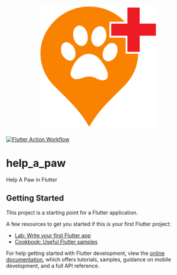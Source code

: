 <a href="https://github.com/HelpAPaw/Flutter">
  <h1 align="center">
    <picture>
      <img src="https://github.com/HelpAPaw/Flutter/blob/main/assets/images/logo.jpg">
    </picture>
  </h1>
</a>

[![Flutter Action Workflow](https://github.com/HelpAPaw/Flutter/actions/workflows/flutter.yml/badge.svg)](https://github.com/HelpAPaw/Flutter/actions/workflows/flutter.yml)

# help_a_paw

Help A Paw in Flutter

## Getting Started

This project is a starting point for a Flutter application.

A few resources to get you started if this is your first Flutter project:

- [Lab: Write your first Flutter app](https://docs.flutter.dev/get-started/codelab)
- [Cookbook: Useful Flutter samples](https://docs.flutter.dev/cookbook)

For help getting started with Flutter development, view the
[online documentation](https://docs.flutter.dev/), which offers tutorials,
samples, guidance on mobile development, and a full API reference.

